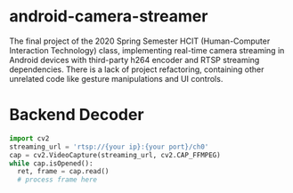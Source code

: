 # android-camera-streamer
The final project of the 2020 Spring Semester HCIT (Human-Computer Interaction Technology) class, implementing real-time camera streaming in Android devices with third-party h264 encoder and RTSP streaming dependencies. There is a lack of project refactoring, containing other unrelated code like gesture manipulations and UI controls. 

# Backend Decoder
```python
import cv2
streaming_url = 'rtsp://{your ip}:{your port}/ch0'
cap = cv2.VideoCapture(streaming_url, cv2.CAP_FFMPEG)
while cap.isOpened():
  ret, frame = cap.read()
  # process frame here
```
